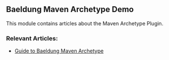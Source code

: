 ## Baeldung Maven Archetype Demo

This module contains articles about the Maven Archetype Plugin.

### Relevant Articles: 

- [Guide to Baeldung Maven Archetype](https://www.baeldung.com/maven-archetype)
